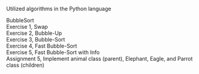 Utilized algorithms in the Python language

BubbleSort\
Exercise 1, Swap\
Exercise 2, Bubble-Up\
Exercise 3, Bubble-Sort\
Exercise 4, Fast Bubble-Sort\
Exercise 5, Fast Bubble-Sort with Info\
Assignment 5, Implement animal class (parent), Elephant, Eagle, and Parrot class (children)
